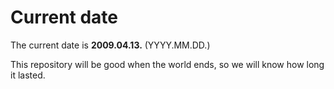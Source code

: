 # Current date

The current date is **2009.04.13.** (YYYY.MM.DD.)

This repository will be good when the world ends, so we will know how long it lasted.